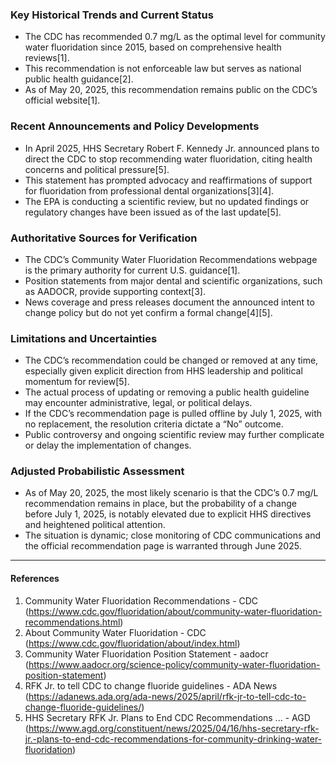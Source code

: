 ### Key Historical Trends and Current Status

- The CDC has recommended 0.7 mg/L as the optimal level for community water fluoridation since 2015, based on comprehensive health reviews[1].
- This recommendation is not enforceable law but serves as national public health guidance[2].
- As of May 20, 2025, this recommendation remains public on the CDC’s official website[1].

### Recent Announcements and Policy Developments

- In April 2025, HHS Secretary Robert F. Kennedy Jr. announced plans to direct the CDC to stop recommending water fluoridation, citing health concerns and political pressure[5].
- This statement has prompted advocacy and reaffirmations of support for fluoridation from professional dental organizations[3][4].
- The EPA is conducting a scientific review, but no updated findings or regulatory changes have been issued as of the last update[5].

### Authoritative Sources for Verification

- The CDC’s Community Water Fluoridation Recommendations webpage is the primary authority for current U.S. guidance[1].
- Position statements from major dental and scientific organizations, such as AADOCR, provide supporting context[3].
- News coverage and press releases document the announced intent to change policy but do not yet confirm a formal change[4][5].

### Limitations and Uncertainties

- The CDC’s recommendation could be changed or removed at any time, especially given explicit direction from HHS leadership and political momentum for review[5].
- The actual process of updating or removing a public health guideline may encounter administrative, legal, or political delays.
- If the CDC’s recommendation page is pulled offline by July 1, 2025, with no replacement, the resolution criteria dictate a “No” outcome.
- Public controversy and ongoing scientific review may further complicate or delay the implementation of changes.

### Adjusted Probabilistic Assessment

- As of May 20, 2025, the most likely scenario is that the CDC’s 0.7 mg/L recommendation remains in place, but the probability of a change before July 1, 2025, is notably elevated due to explicit HHS directives and heightened political attention.
- The situation is dynamic; close monitoring of CDC communications and the official recommendation page is warranted through June 2025.

---

#### References

1. Community Water Fluoridation Recommendations - CDC (https://www.cdc.gov/fluoridation/about/community-water-fluoridation-recommendations.html)
2. About Community Water Fluoridation - CDC (https://www.cdc.gov/fluoridation/about/index.html)
3. Community Water Fluoridation Position Statement - aadocr (https://www.aadocr.org/science-policy/community-water-fluoridation-position-statement)
4. RFK Jr. to tell CDC to change fluoride guidelines - ADA News (https://adanews.ada.org/ada-news/2025/april/rfk-jr-to-tell-cdc-to-change-fluoride-guidelines/)
5. HHS Secretary RFK Jr. Plans to End CDC Recommendations ... - AGD (https://www.agd.org/constituent/news/2025/04/16/hhs-secretary-rfk-jr.-plans-to-end-cdc-recommendations-for-community-drinking-water-fluoridation)